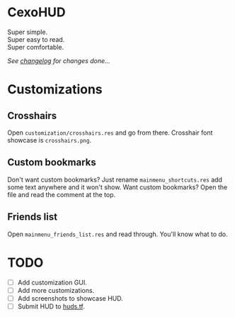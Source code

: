 # CexoHUD
Super simple.<br>
Super easy to read.<br>
Super comfortable.<br>

*See [changelog](/changelog.md) for changes done...*

# Customizations
## Crosshairs
Open `customization/crosshairs.res` and go from there. Crosshair font showcase is `crosshairs.png`.

## Custom bookmarks
Don't want custom bookmarks? Just rename `mainmenu_shortcuts.res` add some text anywhere and it won't show.
Want custom bookmarks? Open the file and read the comment at the top.

## Friends list
Open `mainmenu_friends_list.res` and read through. You'll know what to do.

# TODO
- [ ] Add customization GUI.
- [ ] Add more customizations.
- [ ] Add screenshots to showcase HUD.
- [ ] Submit HUD to [huds.tf](https://huds.tf).
